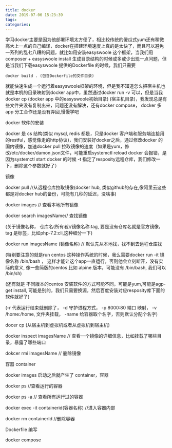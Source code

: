 ```yaml
---
title: docker
date: 2019-07-06 15:23:39
tags:
categories:
---
```


学习docker主要是因为他部署环境太方便了，相比较传统的傻瓜式yum还有稍微高大上一点的自己编译，docker在搭建环境速度上真的是太快了，而且可以避免一系列的乱七八糟的问题，就比如用安装easyswoole 这个框架，当我们用composer + easyswoole install 生成目录结构的时候或多或少出现一点问题，但是当我们下载easyswoole 提供的Dockerfile 的时候，我们只需要

```
docker build . (包含Dockerfile的文件目录)
```

就能快速生成一个运行着easyswoole框架的环境，但是我不知道怎么把宿主机也就是本机的目录映射到docker app中，虽然通过docker run -v 可以，但是当我docker cp (docker app 中的easyswoole初始目录) (宿主机目录)，我发现总是有些文件夹没有复制出来，问题还没有解决，还有docker compose， docker 多app 分工合作还是没有弄回,慢慢学吧

<!--more-->

docker 软件的安装

docker 是 cs 结构(类似 mysql, redis 都是，只是docker 客户端和服务端连接用的restful，感觉像走的http协议)，我们安装好docker之后，通过修改docker 的国内镜像，加速docker pull 拉取镜像的速度（如果是yum，修改/etc/docker/damon.json文件，可能重启systemctl reload docker 会报错，是因为systemctl start docker 的时候 -t 指定了resposity远程仓库，我们修改一下，删除这个参数就好了）

镜像

docker pull    //从远程仓库拉取镜像(docker hub, 类似github的存在,像阿里云这些都是对docker hub的备份，可能有几秒的延迟，没啥事)

docker images  //  查看本地所有镜像

docker search  imagesName// 查找镜像

(关于镜像名称， 仓库名(所有者)/镜像名称:tag, 要是没有仓库名就是官方镜像，tag 是标签，比如php-7.2:cli,这种细分一下)

docker run  imagesName (镜像名称)  //  默认先从本地找，找不到去远程仓库找

(特别要注意的就是run centos 这种操作系统的时候，我么需要docker run -it  镜像名称 /bin/bash ， 这样才能让这个app一直运行，否则他会立刻断开，没有实际的意义, 像一些简版的centos 比如 alpine 版本，可能没有 /bin/bash, 我们可以 /bin/sh)

(还有就是 不同版本的centos 安装软件的方式可能不同，可能是yum,可能是agp-get install, 可能是别的，我们只需要换源，然后百度安装对应resposity库下面的软件就好了)

(-r 代表运行结束就删除了， -d 守护进程方式， -p 8000:80 端口 映射， -v  /home:/home, 文件夹挂载， -name 给容器取个名字，否则默认分配个名字)

docer cp  (从宿主机到虚拟机或者从虚拟机到宿主机)

docker inspect imagesName // 查看一个镜像的详细信息，比如挂载了哪些目录，暴露了哪些端口

dokcer rmi  imagesName // 删除镜像 



容器 container

docker images 启动之后就产生了 container，容器

docker ps  //查看运行的容器

docker ps -a // 查看所有运行过的容器

docker exec -it containerid(容器名称) //进入容器内部

docker rm containerId //删除容器



Dockerfile 编写

docker compose

